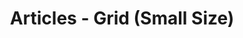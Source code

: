 ---
layout: articles
title: Articles - Grid (Small Size)
tags: Template
articles:
  data_source: site.tags.Template
  type: grid
  size: sm
cover: /assets/images/axure/articles-grid-small.jpg
---